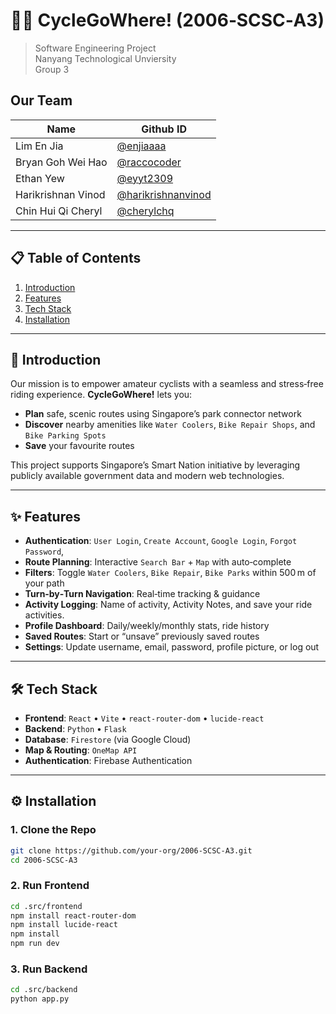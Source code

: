# 🚴‍♀️ CycleGoWhere! (2006‑SCSC‑A3)

> Software Engineering Project \
> Nanyang Technological Unviersity \
> Group 3

## Our Team

| Name               | Github ID                                                   |
| ------------------ | ----------------------------------------------------------- |
| Lim En Jia         | [@enjiaaaa](https://github.com/enjiaaaa)                    |
| Bryan Goh Wei Hao  | [@raccocoder](https://github.com/raccocoder)                |
| Ethan Yew          | [@eyyt2309](https://github.com/eyyt2309)                    |
| Harikrishnan Vinod | [@harikrishnanvinod](https://github.com/harikrishnan-vinod) |
| Chin Hui Qi Cheryl | [@cherylchq](https://github.com/cherylchq)                  |

---

## 📋 Table of Contents

1. [Introduction](#introduction)
2. [Features](#features)
3. [Tech Stack](#tech-stack)
4. [Installation](#installation)

---

## 🧐 Introduction

Our mission is to empower amateur cyclists with a seamless and stress‑free riding experience. **CycleGoWhere!** lets you:

- **Plan** safe, scenic routes using Singapore’s park connector network
- **Discover** nearby amenities like `Water Coolers`, `Bike Repair Shops`, and `Bike Parking Spots`
- **Save** your favourite routes

This project supports Singapore’s Smart Nation initiative by leveraging publicly available government data and modern web technologies.

---

## ✨ Features

- **Authentication**: `User Login`, `Create Account`, `Google Login`, `Forgot Password`,
- **Route Planning**: Interactive `Search Bar` + `Map` with auto‑complete
- **Filters**: Toggle `Water Coolers`, `Bike Repair`, `Bike Parks` within 500 m of your path
- **Turn‑by‑Turn Navigation**: Real‑time tracking & guidance
- **Activity Logging**: Name of activity, Activity Notes, and save your ride activities.
- **Profile Dashboard**: Daily/weekly/monthly stats, ride history
- **Saved Routes**: Start or “unsave” previously saved routes
- **Settings**: Update username, email, password, profile picture, or log out

---

## 🛠 Tech Stack

- **Frontend**: `React` • `Vite` • `react-router-dom` • `lucide-react`
- **Backend**: `Python` • `Flask`
- **Database**: `Firestore` (via Google Cloud)
- **Map & Routing**: `OneMap API`
- **Authentication**: Firebase Authentication

---

## ⚙️ Installation

### 1. Clone the Repo

```bash
git clone https://github.com/your‑org/2006-SCSC-A3.git
cd 2006-SCSC-A3
```

### 2. Run Frontend

```sh
cd .src/frontend
npm install react-router-dom
npm install lucide-react
npm install
npm run dev
```

### 3. Run Backend

```sh
cd .src/backend
python app.py
```
